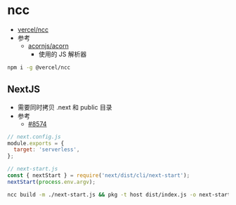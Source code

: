 # ncc
* [vercel/ncc](https://github.com/vercel/ncc)
* 参考
  * [acornjs/acorn](https://github.com/acornjs/acorn)
    * 使用的 JS 解析器

```bash
npm i -g @vercel/ncc
```

## NextJS
* 需要同时拷贝 .next 和 public 目录
* 参考
  * [#8574](https://github.com/vercel/next.js/issues/8574#issuecomment-701428665)

```js
// next.config.js
module.exports = {
  target: 'serverless',
};
```

```js
// next-start.js
const { nextStart } = require('next/dist/cli/next-start');
nextStart(process.env.argv);
```

```bash
ncc build -m ./next-start.js && pkg -t host dist/index.js -o next-start
```
